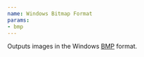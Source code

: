 ```yaml
---
name: Windows Bitmap Format
params:
- bmp
---
```

Outputs images in the Windows [BMP](http://en.wikipedia.org/wiki/Bitmap) format.
